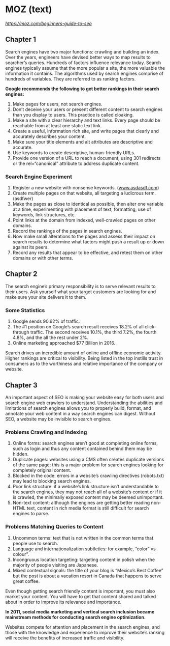 # MOZ (text) 
_https://moz.com/beginners-guide-to-seo_

## Chapter 1

Search engines have two major functions: crawling and building an index. Over the years, engineers have devised better ways to map results to searcher’s queries. Hundreds of factors influence relevance today. Search engines typically assume that the more popular a site, the more valuable the information it contains.  The algorithms used by search engines comprise of hundreds of variables. They are referred to as ranking factors. 

__Google recommends the following to get better rankings in their search engines:__

1. Make pages for users, not search engines.
2. Don’t deceive your users or present different content to search engines than you display to users. This practice is called cloaking.
3. Make a site with a clear hierarchy and text links. Every page should be reachable from at least one static text link.
4. Create a useful, information rich site, and write pages that clearly and accurately describes your content. 
5. Make sure your title elements and alt attributes are descriptive and accurate.
6. Use keywords to create descriptive, human-friendly URLs.
7. Provide one version of a URL to reach a document, using 301 redirects or the rel=“canonical” attribute to address duplicate content.

### Search Engine Experiment

1. Register a new website with nonsense keywords. (www.asdasdf.com)
2. Create multiple pages on that website, all targeting a ludicrous term. (asdfwer)
3. Make the pages as close to identical as possible, then alter one variable at a time, experimenting with placement of text, formatting, use of keywords, link structures, etc.
4. Point links at the domain from indexed, well-crawled pages on other domains.
5. Record the rankings of the pages in search engines.
6. Now make small alterations to the pages and assess their impact on search results to determine what factors might push a result up or down against its peers.
7. Record any results that appear to be effective, and retest them on other domains or with other terms. 

## Chapter 2

The search engine’s primary responsibility is to serve relevant results to their users. Ask yourself what your target customers are looking for and make sure your site delivers it to them.

### Some Statistics

1. Google sends 90.62% of traffic.
2. The #1 position on Google’s search result receives 18.2% of all click-through traffic. The second receives 10.1%, the third 7.2%, the fourth 4.8%, and the all the rest under 2%.
3. Online marketing approached $77 Billion in 2016.

Search drives an incredible amount of online and offline economic activity. Higher rankings are critical to visibility. Being listed in the top instills trust in consumers as to the worthiness and relative importance of the company or website.

## Chapter 3

An important aspect of SEO is making your website easy for both users and search engine web crawlers to understand. Understanding the abilities and limitations of search engines allows you to properly build, format, and annotate your web content in a way search engines can digest. Without SEO, a website may be invisible to search engines.

### Problems Crawling and Indexing

1. Online forms: search engines aren’t good at completing online forms, such as login and thus any content contained behind them may be hidden.
2. Duplicate pages: websites using a CMS often creates duplicate versions of the same page; this is a major problem for search engines looking for completely original content.
3. Blocked in the code: errors in a website’s crawling directives (robots.txt) may lead to blocking search engines. 
4. Poor link structure: if a website’s link structure isn’t understandable to the search engines, they may not reach all of a website’s content or if it is crawled, the minimally exposed content may be deemed unimportant. 
5. Non-text content: although the engines are getting better reading non-HTML text, content in rich media format is still difficult for search engines to parse. 

### Problems Matching Queries to Content

1. Uncommon terms: text that is not written in the common terms that people use to search.
2. Language and internationalization subtleties: for example, “color” vs colour”. 
3. Incongruous location targeting: targeting content in polish when the majority of people visiting are Japanese.
4. Mixed contextual signals: the title of your blog is “Mexico’s Best Coffee” but the post is about a vacation resort in Canada that happens to serve great coffee.

Even though getting search friendly content is important, you must also market your content. You will have to get that content shared and talked about in order to improve its relevance and importance.

__In 2011, social media marketing and vertical search inclusion became mainstream methods for conducting search engine optimization.__

Websites compete for attention and placement in the search engines, and those with the knowledge and experience to improve their website’s ranking will receive the benefits of increased traffic and visibility.
